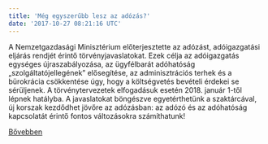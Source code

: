 ```yaml
---
title: 'Még egyszerűbb lesz az adózás?'
date: '2017-10-27 08:21:16 UTC'
---
```


A Nemzetgazdasági Minisztérium előterjesztette az adózást, adóigazgatási eljárás rendjét érintő törvényjavaslatokat. Ezek célja az adóigazgatás egységes újraszabályozása, az ügyfélbarát adóhatóság „szolgáltatójellegének” elősegítése, az adminisztrációs terhek és a bürokrácia csökkentése úgy, hogy a költségvetés bevételi érdekei se sérüljenek. A törvénytervezetek elfogadásuk esetén 2018. január 1-től lépnek hatályba. A javaslatokat böngészve egyetérthetünk a szaktárcával, új korszak kezdődhet jövőre az adózásban: az adózó és az adóhatóság kapcsolatát érintő fontos változásokra számíthatunk!


[Bővebben](http://ift.tt/2i7WuTj)

